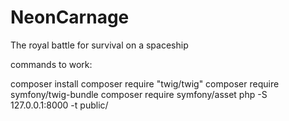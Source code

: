 # NeonCarnage
The royal battle for survival on a spaceship

commands to work:

composer install
composer require "twig/twig"
composer require symfony/twig-bundle
composer require symfony/asset
php -S 127.0.0.1:8000 -t public/


